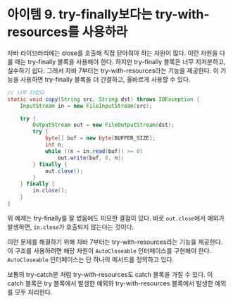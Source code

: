 # 아이템 9. try-finally보다는 try-with-resources를 사용하라

자바 라이브러리에는 close를 호출해 직접 닫아줘야 하는 자원이 많다. 이런 자원을 다룰 때는 try-finally 블록을 사용해야 한다. 하지만 try-finally 블록은 너무 지저분하고, 실수하기 쉽다. 그래서 자바 7부터는 try-with-resources라는 기능을 제공한다. 이 기능을 사용하면 try-finally 블록을 더 간결하고, 올바르게 사용할 수 있다.

```java
// 너무 더럽다
static void copy(String src, String dst) throws IOException {
    InputStream in = new FileInputStream(src);

    try {
        OutputStream out = new FileOutputStream(dst);
        try {
            byte[] buf = new byte[BUFFER_SIZE];
            int n;
            while ((n = in.read(buf)) >= 0)
                out.write(buf, 0, n);
        } finally {
            out.close();
        }
    } finally {
        in.close();
    }
}
```

위 예제는 try-finally를 잘 썼음에도 미묘한 결점이 있다. 바로 `out.close`에서 예외가 발생하면, `in.close`가 호출되지 않는다는 것이다.

이런 문제를 해결하기 위해 자바 7부터는 try-with-resources라는 기능을 제공한다. 이 구조를 사용하려면 해당 자원이 `AutoCloseable` 인터페이스를 구현해야 한다. `AutoCloseable` 인터페이스는 단 하나의 메서드를 정의하고 있다.

보통의 try-catch문 처럼 try-with-resources도 catch 블록을 가질 수 있다. 이 catch 블록은 try 블록에서 발생한 예외와 try-with-resources 블록에서 발생한 예외를 모두 처리한다.
